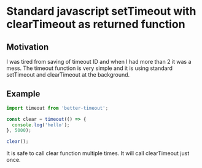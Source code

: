 # Standard javascript setTimeout with clearTimeout as returned function

## Motivation

I was tired from saving of timeout ID and when I had more than 2 it was a mess.
The timeout function is very simple and it is using standard setTimeout and clearTimeout at the background.

## Example
```js
import timeout from 'better-timeout';

const clear = timeout(() => {
  console.log('hello');
}, 5000);

clear();
```

It is safe to call clear function multiple times. It will call clearTimeout just once.
